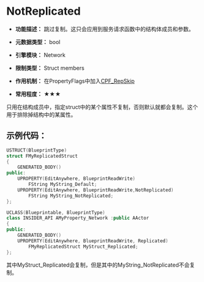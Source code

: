 # NotReplicated

- **功能描述：** 跳过复制。这只会应用到服务请求函数中的结构体成员和参数。

- **元数据类型：** bool
- **引擎模块：** Network
- **限制类型：** Struct members
- **作用机制：** 在PropertyFlags中加入[CPF_RepSkip](../../../Flags/EPropertyFlags/CPF_RepSkip.md)
- **常用程度：** ★★★

只用在结构成员中，指定struct中的某个属性不复制，否则默认就都会复制。这个用于排除掉结构中的某属性。

## 示例代码：

```cpp
USTRUCT(BlueprintType)
struct FMyReplicatedStruct
{
	GENERATED_BODY()
public:
	UPROPERTY(EditAnywhere, BlueprintReadWrite)
		FString MyString_Default;
	UPROPERTY(EditAnywhere, BlueprintReadWrite,NotReplicated)
		FString MyString_NotReplicated;
};

UCLASS(Blueprintable, BlueprintType)
class INSIDER_API AMyProperty_Network :public AActor
{
public:
	GENERATED_BODY()
	UPROPERTY(EditAnywhere, BlueprintReadWrite, Replicated)
		FMyReplicatedStruct MyStruct_Replicated;
};
```

其中MyStruct_Replicated会复制，但是其中的MyString_NotReplicated不会复制。